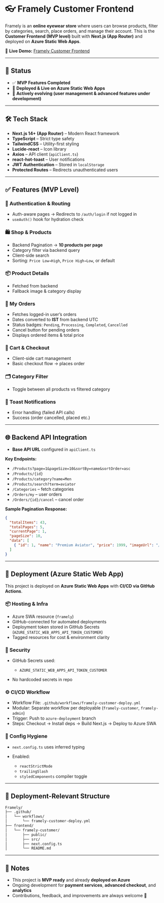# 👓 Framely Customer Frontend

Framely is an **online eyewear store** where users can browse products, filter by categories, search, place orders, and manage their account.
This is the **Customer Frontend (MVP level)** built with **Next.js (App Router)** and deployed on **Azure Static Web Apps**.

🔗 **Live Demo:** [Framely Customer Frontend](https://orange-wave-06841fe00.1.azurestaticapps.net/)

---

## 📌 Status

* ✅ **MVP Features Completed**
* 🚀 **Deployed & Live on Azure Static Web Apps**
* 🔧 **Actively evolving (user management & advanced features under development)**

---

## 🛠️ Tech Stack

* **Next.js 14+ (App Router)** – Modern React framework
* **TypeScript** – Strict type safety
* **TailwindCSS** – Utility-first styling
* **Lucide-react** – Icon library
* **Axios** – API client (`apiClient.ts`)
* **react-hot-toast** – User notifications
* **JWT Authentication** – Stored in `localStorage`
* **Protected Routes** – Redirects unauthenticated users

---

## ✅ Features (MVP Level)

### 🔑 Authentication & Routing

* Auth-aware pages → Redirects to `/auth/login` if not logged in
* `useAuth()` hook for hydration check

### 🛍️ Shop & Products

* Backend Pagination → **10 products per page**
* Category filter via backend query
* Client-side search
* Sorting: `Price Low→High`, `Price High→Low`, or default

### 📦 Product Details

* Fetched from backend
* Fallback image & category display

### 📑 My Orders

* Fetches logged-in user’s orders
* Dates converted to **IST** from backend UTC
* Status badges: `Pending`, `Processing`, `Completed`, `Cancelled`
* Cancel button for pending orders
* Displays ordered items & total price

### 🛒 Cart & Checkout

* Client-side cart management
* Basic checkout flow → places order

### 🗂️ Category Filter

* Toggle between all products vs filtered category

### 🔔 Toast Notifications

* Error handling (failed API calls)
* Success (order cancelled, placed etc.)

---

## 🌐 Backend API Integration

* **Base API URL** configured in `apiClient.ts`

**Key Endpoints:**

* `/Products?page=1&pageSize=10&sortBy=name&sortOrder=asc`
* `/Products/{id}`
* `/Products/category?name=Men`
* `/Products/search?term=aviator`
* `/Categories` – fetch categories
* `/Orders/my` – user orders
* `/Orders/{id}/cancel` – cancel order

**Sample Pagination Response:**

```json
{
  "totalItems": 43,
  "totalPages": 5,
  "currentPage": 1,
  "pageSize": 10,
  "data": [
    { "id": 1, "name": "Premium Aviator", "price": 1999, "imageUrl": "/img.jpg" }
  ]
}
```

---

## 🚀 Deployment (Azure Static Web App)

This project is deployed on **Azure Static Web Apps** with **CI/CD via GitHub Actions**.

### 📦 Hosting & Infra

* Azure SWA resource (`framely`)
* GitHub-connected for automated deployments
* Deployment token stored in GitHub Secrets (`AZURE_STATIC_WEB_APPS_API_TOKEN_CUSTOMER`)
* Tagged resources for cost & environment clarity

### 🔐 Security

* GitHub Secrets used:

  * `AZURE_STATIC_WEB_APPS_API_TOKEN_CUSTOMER`
* No hardcoded secrets in repo

### ⚙️ CI/CD Workflow

* Workflow File: `.github/workflows/framely-customer-deploy.yml`
* Modular: Separate workflow per deployable (`framely-customer`, `framely-admin`)
* Trigger: Push to `azure-deployment` branch
* Steps: Checkout → Install deps → Build Next.js → Deploy to Azure SWA

### 🧼 Config Hygiene

* `next.config.ts` uses inferred typing
* Enabled:

  * `reactStrictMode`
  * `trailingSlash`
  * `styledComponents` compiler toggle

---

## 📂 Deployment-Relevant Structure

```bash
Framely/
├── .github/
│   └── workflows/
│       └── framely-customer-deploy.yml
├── frontend/
│   └── framely-customer/
│       ├── public/
│       ├── src/
│       ├── next.config.ts
│       └── README.md  
```

---

## 📝 Notes

* This project is **MVP ready** and already **deployed on Azure**
* Ongoing development for **payment services**, **advanced checkout**, and **analytics**
* Contributions, feedback, and improvements are always welcome 🚀

